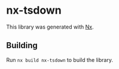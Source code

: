# nx-tsdown

This library was generated with [Nx](https://nx.dev).

## Building

Run `nx build nx-tsdown` to build the library.
